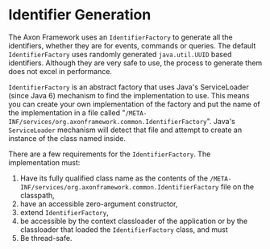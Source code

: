 # Identifier Generation

The Axon Framework uses an `IdentifierFactory` to generate all the identifiers, whether they are for events,
 commands or queries. 
The default `IdentifierFactory` uses randomly generated `java.util.UUID` based identifiers. 
Although they are very safe to use, the process to generate them does not excel in performance.

`IdentifierFactory` is an abstract factory that uses Java's ServiceLoader \(since Java 6\) mechanism to find the implementation to use. 
This means you can create your own implementation of the factory and put the name of the implementation in a file called 
 "`/META-INF/services/org.axonframework.common.IdentifierFactory`". 
Java's `ServiceLoader` mechanism will detect that file and attempt to create an instance of the class named inside.

There are a few requirements for the `IdentifierFactory`. 
The implementation must:
1. Have its fully qualified class name as the contents of the 
 `/META-INF/services/org.axonframework.common.IdentifierFactory` file on the classpath,
2. have an accessible zero-argument constructor,
3. extend `IdentifierFactory`,
4. be accessible by the context classloader of the application or by the classloader that loaded the `IdentifierFactory` class,
 and must
5. Be thread-safe.